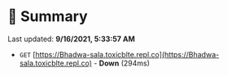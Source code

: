 # 📖 Summary
Last updated: **9/16/2021, 5:33:57 AM**

- `GET` [https://Bhadwa-sala.toxicblte.repl.co](https://Bhadwa-sala.toxicblte.repl.co) - **Down** (294ms)
